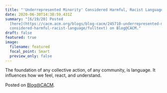 ```yaml
---
title: "'Underrepresented Minority' Considered Harmful, Racist Language"
date: 2020-06-30T14:38:59.431Z
summary: "[6/19/20] Posted
  [here](https://cacm.acm.org/blogs/blog-cacm/245710-underrepresented-minority-\
  considered-harmful-racist-language/fulltext) on Blog@CACM."
draft: false
featured: true
image:
  filename: featured
  focal_point: Smart
  preview_only: false
---
```

The foundation of any collective action, of any community, is language. It influences how we feel, react, and understand.

Posted on [Blog@CACM](https://cacm.acm.org/blogs/blog-cacm/245710-underrepresented-minority-considered-harmful-racist-language/fulltext).